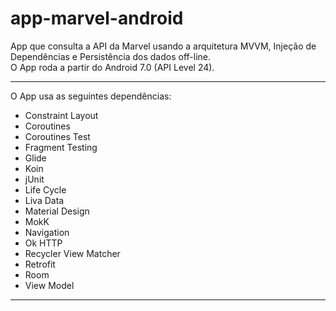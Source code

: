# app-marvel-android
App que consulta a API da Marvel usando a arquitetura MVVM, Injeção de Dependências e Persistência dos dados off-line.<br>
O App roda a partir do Android 7.0 (API Level 24).

<hr>

O App usa as seguintes dependências:

* Constraint Layout
* Coroutines
* Coroutines Test
* Fragment Testing
* Glide
* Koin
* jUnit
* Life Cycle
* Liva Data
* Material Design
* MokK
* Navigation
* Ok HTTP
* Recycler View Matcher
* Retrofit
* Room
* View Model

<hr>


